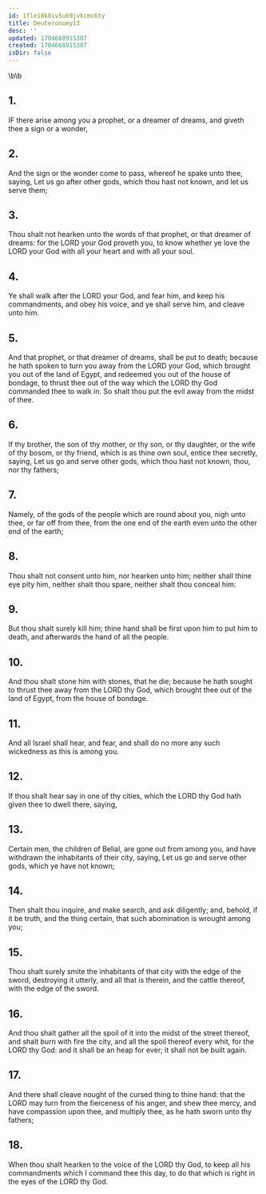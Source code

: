 ```yaml
---
id: 1fle18k8iv5u69jvkcmc6ty
title: Deuteronomy13
desc: ''
updated: 1704668915307
created: 1704668915307
isDir: false
---
```

\b\b
## 1.
IF there arise among you a prophet, or a dreamer of dreams, and giveth thee a sign or a wonder,
## 2.
And the sign or the wonder come to pass, whereof he spake unto thee, saying, Let us go after other gods, which thou hast not known, and let us serve them;
## 3.
Thou shalt not hearken unto the words of that prophet, or that dreamer of dreams: for the LORD your God proveth you, to know whether ye love the LORD your God with all your heart and with all your soul.
## 4.
Ye shall walk after the LORD your God, and fear him, and keep his commandments, and obey his voice, and ye shall serve him, and cleave unto him.
## 5.
And that prophet, or that dreamer of dreams, shall be put to death; because he hath spoken to turn you away from the LORD your God, which brought you out of the land of Egypt, and redeemed you out of the house of bondage, to thrust thee out of the way which the LORD thy God commanded thee to walk in.  So shalt thou put the evil away from the midst of thee.
## 6.
If thy brother, the son of thy mother, or thy son, or thy daughter, or the wife of thy bosom, or thy friend, which is as thine own soul, entice thee secretly, saying, Let us go and serve other gods, which thou hast not known, thou, nor thy fathers;
## 7.
Namely, of the gods of the people which are round about you, nigh unto thee, or far off from thee, from the one end of the earth even unto the other end of the earth;
## 8.
Thou shalt not consent unto him, nor hearken unto him; neither shall thine eye pity him, neither shalt thou spare, neither shalt thou conceal him:
## 9.
But thou shalt surely kill him; thine hand shall be first upon him to put him to death, and afterwards the hand of all the people.
## 10.
And thou shalt stone him with stones, that he die; because he hath sought to thrust thee away from the LORD thy God, which brought thee out of the land of Egypt, from the house of bondage.
## 11.
And all Israel shall hear, and fear, and shall do no more any such wickedness as this is among you.
## 12.
If thou shalt hear say in one of thy cities, which the LORD thy God hath given thee to dwell there, saying,
## 13.
Certain men, the children of Belial, are gone out from among you, and have withdrawn the inhabitants of their city, saying, Let us go and serve other gods, which ye have not known;
## 14.
Then shalt thou inquire, and make search, and ask diligently; and, behold, if it be truth, and the thing certain, that such abomination is wrought among you;
## 15.
Thou shalt surely smite the inhabitants of that city with the edge of the sword, destroying it utterly, and all that is therein, and the cattle thereof, with the edge of the sword.
## 16.
And thou shalt gather all the spoil of it into the midst of the street thereof, and shalt burn with fire the city, and all the spoil thereof every whit, for the LORD thy God: and it shall be an heap for ever; it shall not be built again.
## 17.
And there shall cleave nought of the cursed thing to thine hand: that the LORD may turn from the fierceness of his anger, and shew thee mercy, and have compassion upon thee, and multiply thee, as he hath sworn unto thy fathers;
## 18.
When thou shalt hearken to the voice of the LORD thy God, to keep all his commandments which I command thee this day, to do that which is right in the eyes of the LORD thy God.
